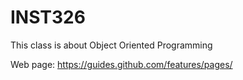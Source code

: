 # INST326

This class is about Object Oriented Programming 

Web page: https://guides.github.com/features/pages/
